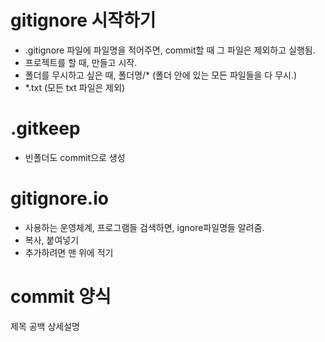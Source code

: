 # gitignore 시작하기
- .gitignore 파일에 파일명을 적어주면, commit할 때 그 파일은 제외하고 실행됨.
- 프로젝트를 할 때, 만들고 시작.
- 폴더를 무시하고 싶은 때, 폴더명/* (폴더 안에 있는 모든 파일들을 다 무시.)
- *.txt (모든 txt 파일은 제외)

# .gitkeep
- 빈폴더도 commit으로 생성

# gitignore.io
- 사용하는 운영체계, 프로그램들 검색하면, ignore파일명들 알려줌.
- 복사, 붙여넣기
- 추가하려면 맨 위에 적기

# commit 양식
제목
공백
상세설명